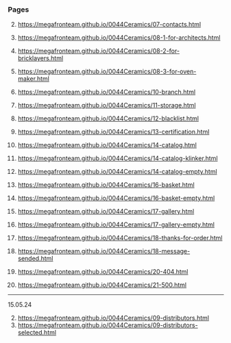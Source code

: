 ### Pages

2. <https://megafronteam.github.io/0044Ceramics/07-contacts.html>
2. <https://megafronteam.github.io/0044Ceramics/08-1-for-architects.html>
2. <https://megafronteam.github.io/0044Ceramics/08-2-for-bricklayers.html>
2. <https://megafronteam.github.io/0044Ceramics/08-3-for-oven-maker.html>
2. <https://megafronteam.github.io/0044Ceramics/10-branch.html>
2. <https://megafronteam.github.io/0044Ceramics/11-storage.html>
2. <https://megafronteam.github.io/0044Ceramics/12-blacklist.html>
2. <https://megafronteam.github.io/0044Ceramics/13-certification.html>
2. <https://megafronteam.github.io/0044Ceramics/14-catalog.html>
2. <https://megafronteam.github.io/0044Ceramics/14-catalog-klinker.html>
2. <https://megafronteam.github.io/0044Ceramics/14-catalog-empty.html>
2. <https://megafronteam.github.io/0044Ceramics/16-basket.html>
2. <https://megafronteam.github.io/0044Ceramics/16-basket-empty.html>
2. <https://megafronteam.github.io/0044Ceramics/17-gallery.html>
2. <https://megafronteam.github.io/0044Ceramics/17-gallery-empty.html>
2. <https://megafronteam.github.io/0044Ceramics/18-thanks-for-order.html>
2. <https://megafronteam.github.io/0044Ceramics/18-message-sended.html>

2. <https://megafronteam.github.io/0044Ceramics/20-404.html>
2. <https://megafronteam.github.io/0044Ceramics/21-500.html>

------------
15.05.24

2. <https://megafronteam.github.io/0044Ceramics/09-distributors.html>
2. <https://megafronteam.github.io/0044Ceramics/09-distributors-selected.html>


<!-- in progress -->

<!-- 1. <https://megafronteam.github.io/0044Ceramics/> -->
<!-- 2. <https://megafronteam.github.io/0044Ceramics/00-modal.html> -->

<!-- //video -->
<!-- 2. <https://megafronteam.github.io/0044Ceramics/05-1-brand.html>
2. <https://megafronteam.github.io/0044Ceramics/05-2-brand.html>
2. <https://megafronteam.github.io/0044Ceramics/05-3-brand.html>
2. <https://megafronteam.github.io/0044Ceramics/05-4-brand.html> -->

<!-- 2. <https://megafronteam.github.io/0044Ceramics/06-company.html> -->
<!-- 2. <https://megafronteam.github.io/0044Ceramics/15-card-product.html> -->
<!-- 2. <https://megafronteam.github.io/0044Ceramics/23-career.html> -->